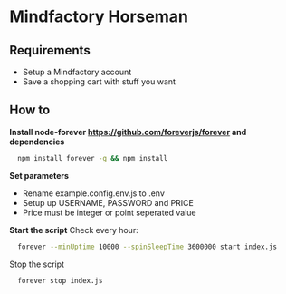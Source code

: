 # Mindfactory Horseman

## Requirements

- Setup a Mindfactory account
- Save a shopping cart with stuff you want

## How to
**Install node-forever https://github.com/foreverjs/forever and dependencies**

``` bash
  npm install forever -g && npm install
```

**Set parameters**
- Rename example.config.env.js to .env
- Setup up USERNAME, PASSWORD and PRICE
- Price must be integer or point seperated value

**Start the script**
Check every hour:
``` bash
  forever --minUptime 10000 --spinSleepTime 3600000 start index.js
```

Stop the script
``` bash
  forever stop index.js
```
